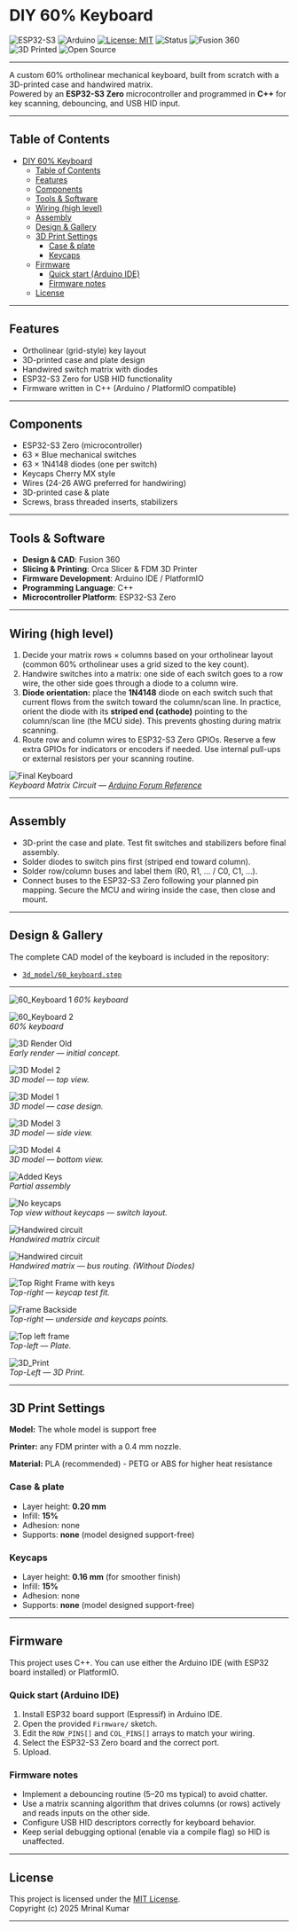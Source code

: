 # DIY 60% Keyboard

![ESP32-S3](https://img.shields.io/badge/MCU-ESP32--S3-blue?logo=espressif)
![Arduino](https://img.shields.io/badge/IDE-Arduino-blue?logo=arduino)
[![License: MIT](https://img.shields.io/badge/License-MIT-green)](./LICENSE)
![Status](https://img.shields.io/badge/Status-Completed-brightgreen)
![Fusion 360](https://img.shields.io/badge/CAD-Fusion%20360-orange?logo=autodesk)  
![3D Printed](https://img.shields.io/badge/Case-3D%20Printed-purple)
![Open Source](https://img.shields.io/badge/Open%20Source-❤-ff69b4)

---

A custom 60% ortholinear mechanical keyboard, built from scratch with a 3D-printed case and handwired matrix.  
Powered by an **ESP32-S3 Zero** microcontroller and programmed in **C++** for key scanning, debouncing, and USB HID input.

---

## Table of Contents

- [DIY 60% Keyboard](#diy-60-keyboard)
  - [Table of Contents](#table-of-contents)
  - [Features](#features)
  - [Components](#components)
  - [Tools \& Software](#tools--software)
  - [Wiring (high level)](#wiring-high-level)
  - [Assembly](#assembly)
  - [Design \& Gallery](#design--gallery)
  - [3D Print Settings](#3d-print-settings)
    - [Case \& plate](#case--plate)
    - [Keycaps](#keycaps)
  - [Firmware](#firmware)
    - [Quick start (Arduino IDE)](#quick-start-arduino-ide)
    - [Firmware notes](#firmware-notes)
  - [License](#license)

---

## Features

- Ortholinear (grid-style) key layout  
- 3D-printed case and plate design  
- Handwired switch matrix with diodes  
- ESP32-S3 Zero for USB HID functionality  
- Firmware written in C++ (Arduino / PlatformIO compatible)

---

## Components

- ESP32-S3 Zero (microcontroller)  
- 63 × Blue mechanical switches
- 63 × 1N4148 diodes (one per switch)  
- Keycaps Cherry MX style
- Wires (24-26 AWG preferred for handwiring)  
- 3D-printed case & plate  
- Screws, brass threaded inserts, stabilizers

---

## Tools & Software

- **Design & CAD**: Fusion 360
- **Slicing & Printing**: Orca Slicer & FDM 3D Printer
- **Firmware Development**: Arduino IDE / PlatformIO  
- **Programming Language**: C++  
- **Microcontroller Platform**: ESP32-S3 Zero  

---

## Wiring (high level)

1. Decide your matrix rows × columns based on your ortholinear layout (common 60% ortholinear uses a grid sized to the key count).  
2. Handwire switches into a matrix: one side of each switch goes to a row wire, the other side goes through a diode to a column wire.  
3. **Diode orientation:** place the **1N4148** diode on each switch such that current flows from the switch toward the column/scan line. In practice, orient the diode with its **striped end (cathode)** pointing to the column/scan line (the MCU side). This prevents ghosting during matrix scanning.  
4. Route row and column wires to ESP32-S3 Zero GPIOs. Reserve a few extra GPIOs for indicators or encoders if needed. Use internal pull-ups or external resistors per your scanning routine.

![Final Keyboard](/images/Keyboard_Matrix_Circuit.png)  
*Keyboard Matrix Circuit — [Arduino Forum Reference](https://forum.arduino.cc/t/what-is-the-actual-circuitry-of-a-keypad-and-the-switch/1046828)*

---

## Assembly

- 3D-print the case and plate. Test fit switches and stabilizers before final assembly.  
- Solder diodes to switch pins first (striped end toward column).
- Solder row/column buses and label them (R0, R1, ... / C0, C1, ...).  
- Connect buses to the ESP32-S3 Zero following your planned pin mapping. Secure the MCU and wiring inside the case, then close and mount.

---

## Design & Gallery

The complete CAD model of the keyboard is included in the repository:  

- [`3d_model/60_keyboard.step`](./3D_Model/60_Keyboard.step)

---

![60_Keyboard 1](/images/60_Keyboard.jpeg)
*60% keyboard*

![60_Keyboard 2](/images/60_Keyboard_2.jpeg)  
*60% keyboard*

![3D Render Old](/images/3D_Render_Old.jpeg)  
*Early render — initial concept.*

![3D Model 2](/images/3D_Model_2.png)  
*3D model — top view.*

![3D Model 1](/images/3D_Model_1.png)  
*3D model — case design.*

![3D Model 3](/images/3D_Model_3.jpeg)  
*3D model — side view.*

![3D Model 4](/images/3D_Model_4.jpeg)  
*3D model — bottom view.*

![Added Keys](/images/Added_Keys.png)  
*Partial assembly*

![No keycaps](/images/No_keycaps.png)  
*Top view without keycaps — switch layout.*

![Handwired circuit](/images/Circuit.jpg)  
*Handwired matrix circuit*

![Handwired circuit](/images/Handwired_circuit.png)  
*Handwired matrix — bus routing. (Without Diodes)*

![Top Right Frame with keys](/images/Top_Right_Frame_with_keys.png)  
*Top-right — keycap test fit.*

![Frame Backside](/images/Frame_Backside.png)  
*Top-right — underside and keycaps points.*

![Top left frame](/images/Top_left_frame.png)  
*Top-left — Plate.*

![3D_Print](/images/3D_Print.png)  
*Top-Left — 3D Print.*

---

## 3D Print Settings

**Model:** The whole model is support free

**Printer:** any FDM printer with a 0.4 mm nozzle.

**Material:** PLA (recommended) - PETG or ABS for higher heat resistance

### Case & plate

- Layer height: **0.20 mm**
- Infill: **15%**
- Adhesion: none
- Supports: **none** (model designed support-free)  

### Keycaps

- Layer height: **0.16 mm** (for smoother finish)  
- Infill: **15%**
- Adhesion: none
- Supports: **none** (model designed support-free)  

---

## Firmware

This project uses C++. You can use either the Arduino IDE (with ESP32 board installed) or PlatformIO.

### Quick start (Arduino IDE)

1. Install ESP32 board support (Espressif) in Arduino IDE.  
2. Open the provided `Firmware/` sketch.  
3. Edit the `ROW_PINS[]` and `COL_PINS[]` arrays to match your wiring.  
4. Select the ESP32-S3 Zero board and the correct port.  
5. Upload.

### Firmware notes

- Implement a debouncing routine (5–20 ms typical) to avoid chatter.  
- Use a matrix scanning algorithm that drives columns (or rows) actively and reads inputs on the other side.  
- Configure USB HID descriptors correctly for keyboard behavior.  
- Keep serial debugging optional (enable via a compile flag) so HID is unaffected.

---

## License

This project is licensed under the [MIT License](./license).  
Copyright (c) 2025 Mrinal Kumar

---
